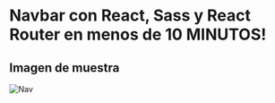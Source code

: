 # Navbar con React, Sass y React Router en menos de 10 MINUTOS!
## Imagen de muestra
![Nav](https://user-images.githubusercontent.com/81174890/140531447-a7181fa8-9383-4b69-8f69-6fd20b6a25d2.jpg)
